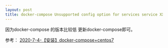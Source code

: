 ```yaml
---
layout: post
title: docker-compose Unsupported config option for services service XXX
---
```


因为docker-compose 的版本比较低
更新docker-compose即可。


参考： [2020-7-4-【安装】docker-compose+centos7](./2020-7-4-【安装】docker-compose+centos7.md) 